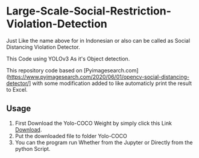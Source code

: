 # Large-Scale-Social-Restriction-Violation-Detection
Just Like the name above for in Indonesian or also can be called as Social Distancing Violation Detector.

This Code using YOLOv3 As it's Object detection.

This repository code based on [Pyimagesearch.com](https://www.pyimagesearch.com/2020/06/01/opencv-social-distancing-detector/] with some modification added to like automaticly print the result to Excel.

## Usage
1. First Download the Yolo-COCO Weight by simply click this Link [Download](https://drive.google.com/file/d/1alAYIahvuSzg0sa5G__bABx0Y2Nc8plI/view?usp=sharing).
2. Put the downloaded file to folder Yolo-COCO
3. You can the program run Whether from the Jupyter or Directly from the python Script.
